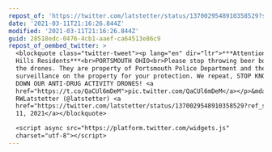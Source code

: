 ```yaml
---
repost_of: 'https://twitter.com/latstetter/status/1370029548910358529?s=12'
date: '2021-03-11T21:16:26.844Z'
modified: '2021-03-11T21:16:26.844Z'
guid: 28518edc-0476-4cb1-aaef-ca64513e86c9
repost_of_oembed_twitter: >
  <blockquote class="twitter-tweet"><p lang="en" dir="ltr">***Attention Wayne
  Hills Residents***<br>PORTSMOUTH OHIO<br>Please stop throwing beer bottles at
  the drones. They are property of Portsmouth Police Department and they run
  surveillance on the property for your protection. We repeat, STOP KNOCKING
  DOWN OUR ANTI-DRUG ACTIVITY DRONES! <a
  href="https://t.co/QaCUl6mDeM">pic.twitter.com/QaCUl6mDeM</a></p>&mdash;
  RWLatstetter (@latstetter) <a
  href="https://twitter.com/latstetter/status/1370029548910358529?ref_src=twsrc%5Etfw">March
  11, 2021</a></blockquote>

  <script async src="https://platform.twitter.com/widgets.js"
  charset="utf-8"></script>
---
```

 
